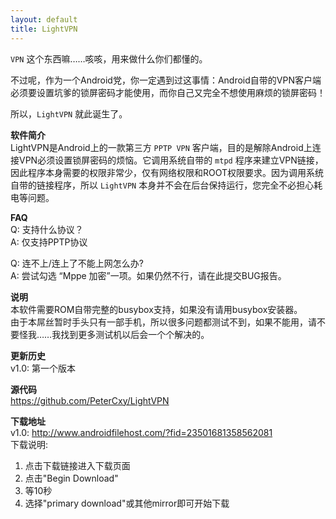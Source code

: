 ```yaml
---
layout: default
title: LightVPN
---
```


`VPN` 这个东西嘛……咳咳，用来做什么你们都懂的。

不过呢，作为一个Android党，你一定遇到过这事情：Android自带的VPN客户端必须要设置坑爹的锁屏密码才能使用，而你自己又完全不想使用麻烦的锁屏密码！

所以，`LightVPN` 就此诞生了。

__软件简介__  
LightVPN是Android上的一款第三方 `PPTP VPN` 客户端，目的是解除Android上连接VPN必须设置锁屏密码的烦恼。它调用系统自带的 `mtpd` 程序来建立VPN链接，因此程序本身需要的权限非常少，仅有网络权限和ROOT权限要求。因为调用系统自带的链接程序，所以 `LightVPN` 本身并不会在后台保持运行，您完全不必担心耗电等问题。

__FAQ__  
Q: 支持什么协议？  
A: 仅支持PPTP协议  

Q: 连不上/连上了不能上网怎么办?  
A: 尝试勾选 “Mppe 加密”一项。如果仍然不行，请在此提交BUG报告。

__说明__  
本软件需要ROM自带完整的busybox支持，如果没有请用busybox安装器。  
由于本屌丝暂时手头只有一部手机，所以很多问题都测试不到，如果不能用，请不要怪我……我找到更多测试机以后会一个个解决的。

__更新历史__  
v1.0: 第一个版本

__源代码__  
<https://github.com/PeterCxy/LightVPN>

__下载地址__  
v1.0: <http://www.androidfilehost.com/?fid=23501681358562081>  
下载说明:  
1. 点击下载链接进入下载页面  
2. 点击"Begin Download"  
3. 等10秒  
4. 选择"primary download"或其他mirror即可开始下载
